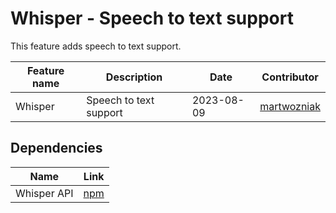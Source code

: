 # Whisper - Speech to text support
This feature adds speech to text support.

| Feature name  | Description                      | Date       | Contributor                         |
|---------------|----------------------------------| ---------- |-------------------------------------|
| Whisper | Speech to text support |   2023-08-09     | [martwozniak](https://github.com/martwozniak) |


## Dependencies

| Name        | Link |
|-------------| ---- |
| Whisper API       | [npm](https://openai.com/research/whisper)